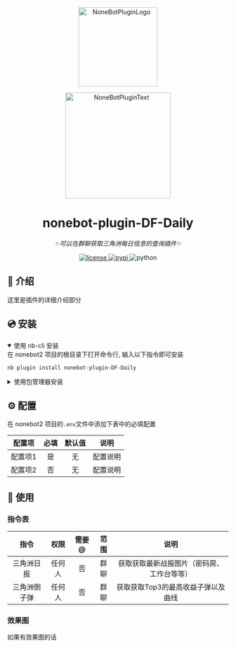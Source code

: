<div align="center">
  <a href="https://v2.nonebot.dev/store"><img src="https://github.com/A-kirami/nonebot-plugin-template/blob/resources/nbp_logo.png" width="180" height="180" alt="NoneBotPluginLogo"></a>
  <br>
  <p><img src="https://github.com/A-kirami/nonebot-plugin-template/blob/resources/NoneBotPlugin.svg" width="240" alt="NoneBotPluginText"></p>
</div>

<div align="center">

# nonebot-plugin-DF-Daily

_✨可以在群聊获取三角洲每日信息的查询插件✨_


<a href="./LICENSE">
    <img src="https://img.shields.io/github/license/ab-Royo/nonebot-plugin-DF-Daily.svg" alt="license">
</a>
<a href="https://pypi.python.org/pypi/nonebot-plugin-DF-Daily">
    <img src="https://img.shields.io/pypi/v/nonebot-plugin-DF-Daily.svg" alt="pypi">
</a>
<img src="https://img.shields.io/badge/python-3.9+-blue.svg" alt="python">

</div>




## 📖 介绍

这里是插件的详细介绍部分

## 💿 安装

<details open>
<summary>使用 nb-cli 安装</summary>
在 nonebot2 项目的根目录下打开命令行, 输入以下指令即可安装

    nb plugin install nonebot-plugin-DF-Daily

</details>

<details>
<summary>使用包管理器安装</summary>
在 nonebot2 项目的插件目录下, 打开命令行, 根据你使用的包管理器, 输入相应的安装命令

<details>
<summary>pip</summary>

    pip install nonebot-plugin-DF-Daily
</details>
<details>
<summary>pdm</summary>

    pdm add nonebot-plugin-DF-Daily
</details>
<details>
<summary>poetry</summary>

    poetry add nonebot-plugin-DF-Daily
</details>
<details>
<summary>conda</summary>

    conda install nonebot-plugin-DF-Daily
</details>

打开 nonebot2 项目根目录下的 `pyproject.toml` 文件, 在 `[tool.nonebot]` 部分追加写入

    plugins = ["nonebot_plugin_DF_Daily"]

</details>

## ⚙️ 配置

在 nonebot2 项目的`.env`文件中添加下表中的必填配置

| 配置项 | 必填 | 默认值 | 说明 |
|:-----:|:----:|:----:|:----:|
| 配置项1 | 是 | 无 | 配置说明 |
| 配置项2 | 否 | 无 | 配置说明 |

## 🎉 使用
### 指令表
| 指令 | 权限 | 需要@ | 范围 | 说明 |
|:-----:|:----:|:----:|:----:|:----:|
| 三角洲日报 | 任何人 | 否 | 群聊 | 获取获取最新战报图片（密码房、工作台等等） |
| 三角洲倒子弹 | 任何人 | 否 | 群聊 | 获取获取Top3的最高收益子弹以及曲线 |
### 效果图
如果有效果图的话
